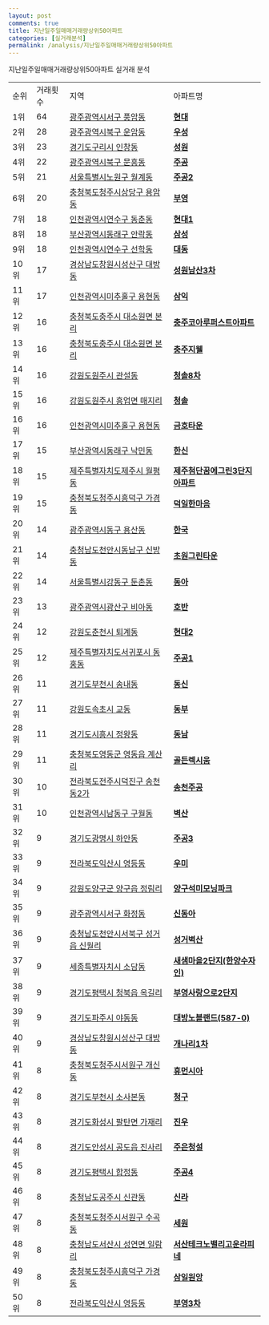 ```yaml
---
layout: post
comments: true
title: 지난일주일매매거래량상위50아파트
categories: [실거래분석]
permalink: /analysis/지난일주일매매거래량상위50아파트
---
```


지난일주일매매거래량상위50아파트 실거래 분석

<table>
  <tr>
    <td>순위</td>
    <td>거래횟수</td>
    <td>지역</td>
    <td>아파트명</td>
  </tr>

  <tr>
    <td>1위</td>
    <td>64</td>
    <td><a href="/apt/광주광역시서구풍암동">광주광역시서구 풍암동</a></td>
    <td colspan="4" style="font-weight: bold;"><a href="https://search.naver.com/search.naver?query=풍암동 현대">현대</a></td>
  </tr>

  <tr>
    <td>2위</td>
    <td>28</td>
    <td><a href="/apt/광주광역시북구운암동">광주광역시북구 운암동</a></td>
    <td colspan="4" style="font-weight: bold;"><a href="https://search.naver.com/search.naver?query=운암동 우성">우성</a></td>
  </tr>

  <tr>
    <td>3위</td>
    <td>23</td>
    <td><a href="/apt/경기도구리시인창동">경기도구리시 인창동</a></td>
    <td colspan="4" style="font-weight: bold;"><a href="https://search.naver.com/search.naver?query=인창동 성원">성원</a></td>
  </tr>

  <tr>
    <td>4위</td>
    <td>22</td>
    <td><a href="/apt/광주광역시북구문흥동">광주광역시북구 문흥동</a></td>
    <td colspan="4" style="font-weight: bold;"><a href="https://search.naver.com/search.naver?query=문흥동 주공">주공</a></td>
  </tr>

  <tr>
    <td>5위</td>
    <td>21</td>
    <td><a href="/apt/서울특별시노원구월계동">서울특별시노원구 월계동</a></td>
    <td colspan="4" style="font-weight: bold;"><a href="https://search.naver.com/search.naver?query=월계동 주공2">주공2</a></td>
  </tr>

  <tr>
    <td>6위</td>
    <td>20</td>
    <td><a href="/apt/충청북도청주시상당구용암동">충청북도청주시상당구 용암동</a></td>
    <td colspan="4" style="font-weight: bold;"><a href="https://search.naver.com/search.naver?query=용암동 부영">부영</a></td>
  </tr>

  <tr>
    <td>7위</td>
    <td>18</td>
    <td><a href="/apt/인천광역시연수구동춘동">인천광역시연수구 동춘동</a></td>
    <td colspan="4" style="font-weight: bold;"><a href="https://search.naver.com/search.naver?query=동춘동 현대1">현대1</a></td>
  </tr>

  <tr>
    <td>8위</td>
    <td>18</td>
    <td><a href="/apt/부산광역시동래구안락동">부산광역시동래구 안락동</a></td>
    <td colspan="4" style="font-weight: bold;"><a href="https://search.naver.com/search.naver?query=안락동 삼성">삼성</a></td>
  </tr>

  <tr>
    <td>9위</td>
    <td>18</td>
    <td><a href="/apt/인천광역시연수구선학동">인천광역시연수구 선학동</a></td>
    <td colspan="4" style="font-weight: bold;"><a href="https://search.naver.com/search.naver?query=선학동 대동">대동</a></td>
  </tr>

  <tr>
    <td>10위</td>
    <td>17</td>
    <td><a href="/apt/경상남도창원시성산구대방동">경상남도창원시성산구 대방동</a></td>
    <td colspan="4" style="font-weight: bold;"><a href="https://search.naver.com/search.naver?query=대방동 성원남산3차">성원남산3차</a></td>
  </tr>

  <tr>
    <td>11위</td>
    <td>17</td>
    <td><a href="/apt/인천광역시미추홀구용현동">인천광역시미추홀구 용현동</a></td>
    <td colspan="4" style="font-weight: bold;"><a href="https://search.naver.com/search.naver?query=용현동 삼익">삼익</a></td>
  </tr>

  <tr>
    <td>12위</td>
    <td>16</td>
    <td><a href="/apt/충청북도충주시대소원면 본리">충청북도충주시 대소원면 본리</a></td>
    <td colspan="4" style="font-weight: bold;"><a href="https://search.naver.com/search.naver?query=대소원면 본리 충주코아루퍼스트아파트">충주코아루퍼스트아파트</a></td>
  </tr>

  <tr>
    <td>13위</td>
    <td>16</td>
    <td><a href="/apt/충청북도충주시대소원면 본리">충청북도충주시 대소원면 본리</a></td>
    <td colspan="4" style="font-weight: bold;"><a href="https://search.naver.com/search.naver?query=대소원면 본리 충주지웰">충주지웰</a></td>
  </tr>

  <tr>
    <td>14위</td>
    <td>16</td>
    <td><a href="/apt/강원도원주시관설동">강원도원주시 관설동</a></td>
    <td colspan="4" style="font-weight: bold;"><a href="https://search.naver.com/search.naver?query=관설동 청솔8차">청솔8차</a></td>
  </tr>

  <tr>
    <td>15위</td>
    <td>16</td>
    <td><a href="/apt/강원도원주시흥업면 매지리">강원도원주시 흥업면 매지리</a></td>
    <td colspan="4" style="font-weight: bold;"><a href="https://search.naver.com/search.naver?query=흥업면 매지리 청솔">청솔</a></td>
  </tr>

  <tr>
    <td>16위</td>
    <td>16</td>
    <td><a href="/apt/인천광역시미추홀구용현동">인천광역시미추홀구 용현동</a></td>
    <td colspan="4" style="font-weight: bold;"><a href="https://search.naver.com/search.naver?query=용현동 금호타운">금호타운</a></td>
  </tr>

  <tr>
    <td>17위</td>
    <td>15</td>
    <td><a href="/apt/부산광역시동래구낙민동">부산광역시동래구 낙민동</a></td>
    <td colspan="4" style="font-weight: bold;"><a href="https://search.naver.com/search.naver?query=낙민동 한신">한신</a></td>
  </tr>

  <tr>
    <td>18위</td>
    <td>15</td>
    <td><a href="/apt/제주특별자치도제주시월평동">제주특별자치도제주시 월평동</a></td>
    <td colspan="4" style="font-weight: bold;"><a href="https://search.naver.com/search.naver?query=월평동 제주첨단꿈에그린3단지아파트">제주첨단꿈에그린3단지아파트</a></td>
  </tr>

  <tr>
    <td>19위</td>
    <td>15</td>
    <td><a href="/apt/충청북도청주시흥덕구가경동">충청북도청주시흥덕구 가경동</a></td>
    <td colspan="4" style="font-weight: bold;"><a href="https://search.naver.com/search.naver?query=가경동 덕일한마음">덕일한마음</a></td>
  </tr>

  <tr>
    <td>20위</td>
    <td>14</td>
    <td><a href="/apt/광주광역시동구용산동">광주광역시동구 용산동</a></td>
    <td colspan="4" style="font-weight: bold;"><a href="https://search.naver.com/search.naver?query=용산동 한국">한국</a></td>
  </tr>

  <tr>
    <td>21위</td>
    <td>14</td>
    <td><a href="/apt/충청남도천안시동남구신방동">충청남도천안시동남구 신방동</a></td>
    <td colspan="4" style="font-weight: bold;"><a href="https://search.naver.com/search.naver?query=신방동 초원그린타운">초원그린타운</a></td>
  </tr>

  <tr>
    <td>22위</td>
    <td>14</td>
    <td><a href="/apt/서울특별시강동구둔촌동">서울특별시강동구 둔촌동</a></td>
    <td colspan="4" style="font-weight: bold;"><a href="https://search.naver.com/search.naver?query=둔촌동 동아">동아</a></td>
  </tr>

  <tr>
    <td>23위</td>
    <td>13</td>
    <td><a href="/apt/광주광역시광산구비아동">광주광역시광산구 비아동</a></td>
    <td colspan="4" style="font-weight: bold;"><a href="https://search.naver.com/search.naver?query=비아동 호반">호반</a></td>
  </tr>

  <tr>
    <td>24위</td>
    <td>12</td>
    <td><a href="/apt/강원도춘천시퇴계동">강원도춘천시 퇴계동</a></td>
    <td colspan="4" style="font-weight: bold;"><a href="https://search.naver.com/search.naver?query=퇴계동 현대2">현대2</a></td>
  </tr>

  <tr>
    <td>25위</td>
    <td>12</td>
    <td><a href="/apt/제주특별자치도서귀포시동홍동">제주특별자치도서귀포시 동홍동</a></td>
    <td colspan="4" style="font-weight: bold;"><a href="https://search.naver.com/search.naver?query=동홍동 주공1">주공1</a></td>
  </tr>

  <tr>
    <td>26위</td>
    <td>11</td>
    <td><a href="/apt/경기도부천시송내동">경기도부천시 송내동</a></td>
    <td colspan="4" style="font-weight: bold;"><a href="https://search.naver.com/search.naver?query=송내동 동신">동신</a></td>
  </tr>

  <tr>
    <td>27위</td>
    <td>11</td>
    <td><a href="/apt/강원도속초시교동">강원도속초시 교동</a></td>
    <td colspan="4" style="font-weight: bold;"><a href="https://search.naver.com/search.naver?query=교동 동부">동부</a></td>
  </tr>

  <tr>
    <td>28위</td>
    <td>11</td>
    <td><a href="/apt/경기도시흥시정왕동">경기도시흥시 정왕동</a></td>
    <td colspan="4" style="font-weight: bold;"><a href="https://search.naver.com/search.naver?query=정왕동 동남">동남</a></td>
  </tr>

  <tr>
    <td>29위</td>
    <td>11</td>
    <td><a href="/apt/충청북도영동군영동읍 계산리">충청북도영동군 영동읍 계산리</a></td>
    <td colspan="4" style="font-weight: bold;"><a href="https://search.naver.com/search.naver?query=영동읍 계산리 골든렉시움">골든렉시움</a></td>
  </tr>

  <tr>
    <td>30위</td>
    <td>10</td>
    <td><a href="/apt/전라북도전주시덕진구송천동2가">전라북도전주시덕진구 송천동2가</a></td>
    <td colspan="4" style="font-weight: bold;"><a href="https://search.naver.com/search.naver?query=송천동2가 송천주공">송천주공</a></td>
  </tr>

  <tr>
    <td>31위</td>
    <td>10</td>
    <td><a href="/apt/인천광역시남동구구월동">인천광역시남동구 구월동</a></td>
    <td colspan="4" style="font-weight: bold;"><a href="https://search.naver.com/search.naver?query=구월동 벽산">벽산</a></td>
  </tr>

  <tr>
    <td>32위</td>
    <td>9</td>
    <td><a href="/apt/경기도광명시하안동">경기도광명시 하안동</a></td>
    <td colspan="4" style="font-weight: bold;"><a href="https://search.naver.com/search.naver?query=하안동 주공3">주공3</a></td>
  </tr>

  <tr>
    <td>33위</td>
    <td>9</td>
    <td><a href="/apt/전라북도익산시영등동">전라북도익산시 영등동</a></td>
    <td colspan="4" style="font-weight: bold;"><a href="https://search.naver.com/search.naver?query=영등동 우미">우미</a></td>
  </tr>

  <tr>
    <td>34위</td>
    <td>9</td>
    <td><a href="/apt/강원도양구군양구읍 정림리">강원도양구군 양구읍 정림리</a></td>
    <td colspan="4" style="font-weight: bold;"><a href="https://search.naver.com/search.naver?query=양구읍 정림리 양구석미모닝파크">양구석미모닝파크</a></td>
  </tr>

  <tr>
    <td>35위</td>
    <td>9</td>
    <td><a href="/apt/광주광역시서구화정동">광주광역시서구 화정동</a></td>
    <td colspan="4" style="font-weight: bold;"><a href="https://search.naver.com/search.naver?query=화정동 신동아">신동아</a></td>
  </tr>

  <tr>
    <td>36위</td>
    <td>9</td>
    <td><a href="/apt/충청남도천안시서북구성거읍 신월리">충청남도천안시서북구 성거읍 신월리</a></td>
    <td colspan="4" style="font-weight: bold;"><a href="https://search.naver.com/search.naver?query=성거읍 신월리 성거벽산">성거벽산</a></td>
  </tr>

  <tr>
    <td>37위</td>
    <td>9</td>
    <td><a href="/apt/세종특별자치시소담동">세종특별자치시 소담동</a></td>
    <td colspan="4" style="font-weight: bold;"><a href="https://search.naver.com/search.naver?query=소담동 새샘마을2단지(한양수자인)">새샘마을2단지(한양수자인)</a></td>
  </tr>

  <tr>
    <td>38위</td>
    <td>9</td>
    <td><a href="/apt/경기도평택시청북읍 옥길리">경기도평택시 청북읍 옥길리</a></td>
    <td colspan="4" style="font-weight: bold;"><a href="https://search.naver.com/search.naver?query=청북읍 옥길리 부영사랑으로2단지">부영사랑으로2단지</a></td>
  </tr>

  <tr>
    <td>39위</td>
    <td>9</td>
    <td><a href="/apt/경기도파주시야동동">경기도파주시 야동동</a></td>
    <td colspan="4" style="font-weight: bold;"><a href="https://search.naver.com/search.naver?query=야동동 대방노블랜드(587-0)">대방노블랜드(587-0)</a></td>
  </tr>

  <tr>
    <td>40위</td>
    <td>9</td>
    <td><a href="/apt/경상남도창원시성산구대방동">경상남도창원시성산구 대방동</a></td>
    <td colspan="4" style="font-weight: bold;"><a href="https://search.naver.com/search.naver?query=대방동 개나리1차">개나리1차</a></td>
  </tr>

  <tr>
    <td>41위</td>
    <td>8</td>
    <td><a href="/apt/충청북도청주시서원구개신동">충청북도청주시서원구 개신동</a></td>
    <td colspan="4" style="font-weight: bold;"><a href="https://search.naver.com/search.naver?query=개신동 휴먼시아">휴먼시아</a></td>
  </tr>

  <tr>
    <td>42위</td>
    <td>8</td>
    <td><a href="/apt/경기도부천시소사본동">경기도부천시 소사본동</a></td>
    <td colspan="4" style="font-weight: bold;"><a href="https://search.naver.com/search.naver?query=소사본동 청구">청구</a></td>
  </tr>

  <tr>
    <td>43위</td>
    <td>8</td>
    <td><a href="/apt/경기도화성시팔탄면 가재리">경기도화성시 팔탄면 가재리</a></td>
    <td colspan="4" style="font-weight: bold;"><a href="https://search.naver.com/search.naver?query=팔탄면 가재리 진우">진우</a></td>
  </tr>

  <tr>
    <td>44위</td>
    <td>8</td>
    <td><a href="/apt/경기도안성시공도읍 진사리">경기도안성시 공도읍 진사리</a></td>
    <td colspan="4" style="font-weight: bold;"><a href="https://search.naver.com/search.naver?query=공도읍 진사리 주은청설">주은청설</a></td>
  </tr>

  <tr>
    <td>45위</td>
    <td>8</td>
    <td><a href="/apt/경기도평택시합정동">경기도평택시 합정동</a></td>
    <td colspan="4" style="font-weight: bold;"><a href="https://search.naver.com/search.naver?query=합정동 주공4">주공4</a></td>
  </tr>

  <tr>
    <td>46위</td>
    <td>8</td>
    <td><a href="/apt/충청남도공주시신관동">충청남도공주시 신관동</a></td>
    <td colspan="4" style="font-weight: bold;"><a href="https://search.naver.com/search.naver?query=신관동 신라">신라</a></td>
  </tr>

  <tr>
    <td>47위</td>
    <td>8</td>
    <td><a href="/apt/충청북도청주시서원구수곡동">충청북도청주시서원구 수곡동</a></td>
    <td colspan="4" style="font-weight: bold;"><a href="https://search.naver.com/search.naver?query=수곡동 세원">세원</a></td>
  </tr>

  <tr>
    <td>48위</td>
    <td>8</td>
    <td><a href="/apt/충청남도서산시성연면 일람리">충청남도서산시 성연면 일람리</a></td>
    <td colspan="4" style="font-weight: bold;"><a href="https://search.naver.com/search.naver?query=성연면 일람리 서산테크노밸리고운라피네">서산테크노밸리고운라피네</a></td>
  </tr>

  <tr>
    <td>49위</td>
    <td>8</td>
    <td><a href="/apt/충청북도청주시흥덕구가경동">충청북도청주시흥덕구 가경동</a></td>
    <td colspan="4" style="font-weight: bold;"><a href="https://search.naver.com/search.naver?query=가경동 삼일원앙">삼일원앙</a></td>
  </tr>

  <tr>
    <td>50위</td>
    <td>8</td>
    <td><a href="/apt/전라북도익산시영등동">전라북도익산시 영등동</a></td>
    <td colspan="4" style="font-weight: bold;"><a href="https://search.naver.com/search.naver?query=영등동 부영3차">부영3차</a></td>
  </tr>

</table>
